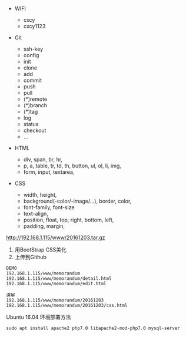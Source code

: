 + WIFI
  + cxcy
  + cxcy1123

+ Git
  + ssh-key
  + config
  + init
  + clone
  + add
  + commit
  + push
  + pull
  + (*)remote
  + (*)branch
  + (*)tag
  + log
  + status
  + checkout
  + ...

+ HTML
  + div, span, br, hr,
  + p, a, table, tr, td, th, button, ul, ol, li, img,
  + form, input, textarea,

+ CSS
  + width, height, 
  + background(-color/-image/...), border, color, 
  + font-family, font-size
  + text-align, 
  + position, float, top, right, bottom, left, 
  + padding, margin, 


http://192.168.1.115/www/20161203.tar.gz










1. 用BootStrap CSS美化
2. 上传到Github



```
DEMO
192.168.1.115/www/memorandum
192.168.1.115/www/memorandum/detail.html
192.168.1.115/www/memorandum/edit.html

讲解
192.168.1.115/www/memorandum/20161203
192.168.1.115/www/memorandum/20161203/css.html
```


Ubuntu 16.04 环境部署方法
```
sudo apt install apache2 php7.0 libapache2-mod-php7.0 mysql-server
```




